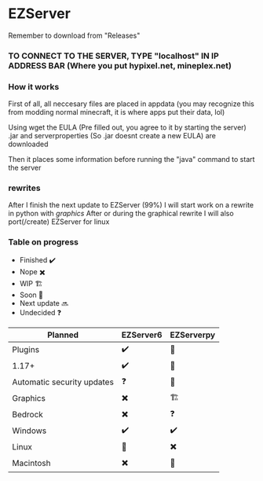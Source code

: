 # EZServer
Remember to download from "Releases"

### TO CONNECT TO THE SERVER, TYPE "localhost" IN IP ADDRESS BAR (Where you put hypixel.net, mineplex.net)


### How it works

First of all, all neccesary files are placed in appdata (you may recognize this from modding normal minecraft, it is where apps put their data, lol)

Using wget the EULA (Pre filled out, you agree to it by starting the server) .jar and serverproperties (So .jar doesnt create a new EULA) are downloaded

Then it places some information before running the "java" command to start the server

### rewrites

After I finish the next update to EZServer (99%) I will start work on a rewrite in python with *graphics*
After or during the graphical rewrite I will also port(/create) EZServer for linux

### Table on progress

- Finished ✔️
- Nope ✖️
- WIP 🏗️
- Soon 🚧
- Next update 🔜
- Undecided ❓

| Planned | EZServer6 | EZServerpy |
| ----------- | ----------- | ----------- |
| Plugins | ✔️ | 🚧 |
| 1.17+ | ✔️ | 🚧 |
| Automatic security updates | ❓ | 🚧 |
| Graphics | ✖️ | 🏗️ |
| Bedrock | ✖️ | ❓ |
| Windows | ✔️ | ✔️ |
| Linux | 👷 | ✖️ |
| Macintosh | ✖️ | 🚧 |
